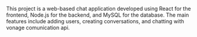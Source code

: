 This project is a web-based chat application developed using React for the frontend, Node.js for the backend, and MySQL for the database. The main features include adding users, creating conversations, and chatting with vonage comunication api.
